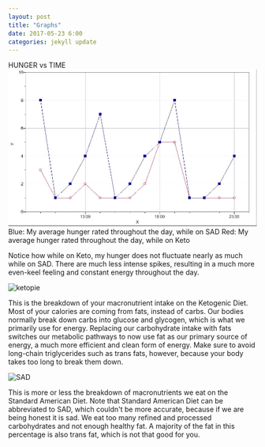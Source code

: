 ```yaml
---
layout: post
title: "Graphs"
date: 2017-05-23 6:00
categories: jekyll update
---
```

HUNGER vs TIME
![hunger graph](/pics/hungergraph.jpg)
Blue: My average hunger rated throughout the day, while on SAD
Red: My average hunger rated throughout the day, while on Keto

Notice how while on Keto, my hunger does not fluctuate nearly as much while on SAD. There are much less intense spikes, resulting in a much more even-keel feeling and constant energy throughout the day.



![ketopie](https://www.t-nation.com/system/publishing/article_assets/3400/original/Pie-Chart.jpg?ts=1439410144)

This is the breakdown of your macronutrient intake on the Ketogenic Diet. Most of your calories are coming from fats, instead of carbs. Our bodies normally break down carbs into glucose and glycogen, which is what we primarily use for energy. Replacing our carbohydrate intake with fats switches our metabolic pathways to now use fat as our primary source of energy, a much more efficient and clean form of energy. Make sure to avoid long-chain triglycerides such as trans fats, however, because your body takes too long to break them down.



![SAD](http://cdn.breaknutrition.com/wp-content/uploads/2017/03/standard-american-diet.png)

This is more or less the breakdown of macronutrients we eat on the Standard American Diet. Note that Standard American Diet can be abbreviated to SAD, which couldn't be more accurate, because if we are being honest it is sad. We eat too many refined and processed carbohydrates and not enough healthy fat. A majority of the fat in this percentage is also trans fat, which is not that good for you.
